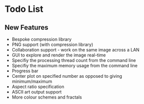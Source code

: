 # Todo List

## New Features
- Bespoke compression library
- PNG support (with compression library)
- Collaboration support - work on the same image across a LAN
- GUI to explore and render the image real-time
- Specifiy the processing thread count from the command line
- Specifiy the maximum memory usage from the command line
- Progress bar
- Center plot on specified number as opposed to giving minimum/maximum
- Aspect ratio specification
- ASCII art output support
- More colour schemes and fractals